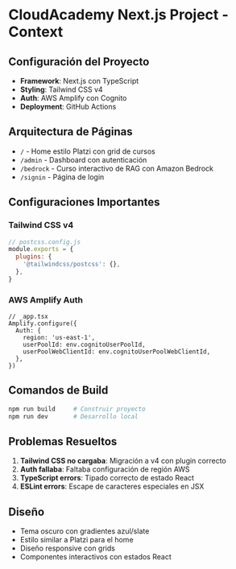 # CloudAcademy Next.js Project - Context

## Configuración del Proyecto
- **Framework**: Next.js con TypeScript
- **Styling**: Tailwind CSS v4
- **Auth**: AWS Amplify con Cognito
- **Deployment**: GitHub Actions

## Arquitectura de Páginas
- `/` - Home estilo Platzi con grid de cursos
- `/admin` - Dashboard con autenticación 
- `/bedrock` - Curso interactivo de RAG con Amazon Bedrock
- `/signin` - Página de login

## Configuraciones Importantes

### Tailwind CSS v4
```js
// postcss.config.js
module.exports = {
  plugins: {
    '@tailwindcss/postcss': {},
  },
}
```

### AWS Amplify Auth
```tsx
// _app.tsx
Amplify.configure({
  Auth: {
    region: 'us-east-1',
    userPoolId: env.cognitoUserPoolId,
    userPoolWebClientId: env.cognitoUserPoolWebClientId,
  },
})
```

## Comandos de Build
```bash
npm run build     # Construir proyecto
npm run dev       # Desarrollo local
```

## Problemas Resueltos
1. **Tailwind CSS no cargaba**: Migración a v4 con plugin correcto
2. **Auth fallaba**: Faltaba configuración de región AWS
3. **TypeScript errors**: Tipado correcto de estado React
4. **ESLint errors**: Escape de caracteres especiales en JSX

## Diseño
- Tema oscuro con gradientes azul/slate
- Estilo similar a Platzi para el home
- Diseño responsive con grids
- Componentes interactivos con estados React